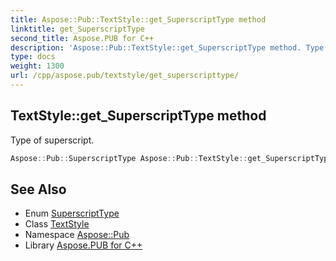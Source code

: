 ```yaml
---
title: Aspose::Pub::TextStyle::get_SuperscriptType method
linktitle: get_SuperscriptType
second_title: Aspose.PUB for C++
description: 'Aspose::Pub::TextStyle::get_SuperscriptType method. Type of superscript in C++.'
type: docs
weight: 1300
url: /cpp/aspose.pub/textstyle/get_superscripttype/
---
```

## TextStyle::get_SuperscriptType method


Type of superscript.

```cpp
Aspose::Pub::SuperscriptType Aspose::Pub::TextStyle::get_SuperscriptType() const
```

## See Also

* Enum [SuperscriptType](../../superscripttype/)
* Class [TextStyle](../)
* Namespace [Aspose::Pub](../../)
* Library [Aspose.PUB for C++](../../../)
